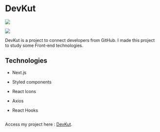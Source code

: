 # DevKut
![](https://img.shields.io/badge/Code-React-informational?style=flat&logo=react&color=61DAFB)

![](https://user-images.githubusercontent.com/43315377/213461749-0bdc0dde-b2c2-4a99-8632-1a2e2379eb6b.png)

DevKut is a project to connect developers from GitHub. I made this project to study some Front-end technologies.

## Technologies

- Next.js 

-  Styled components

- React Icons 

- Axios

- React Hooks

##

Access my project here : [DevKut](https://frontend-test-two-sigma.vercel.app).


